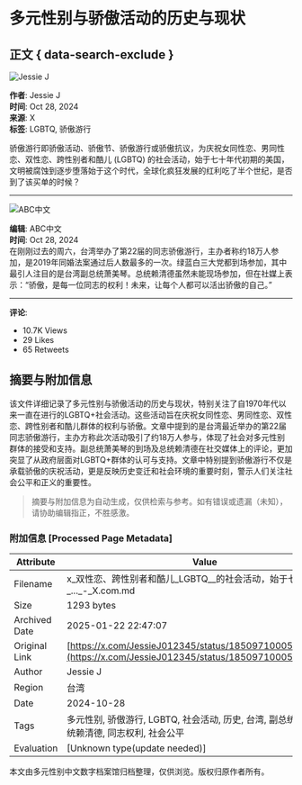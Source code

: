 # 多元性别与骄傲活动的历史与现状

## 正文 { data-search-exclude }


![Jessie J](https://pbs.twimg.com/profile_images/1881413810486906880/qWFGfzeK_normal.jpg)

**作者**: Jessie J  
**时间**: Oct 28, 2024  
**来源**: X  
**标签**: LGBTQ, 骄傲游行

骄傲游行即骄傲活动、骄傲节、骄傲游行或骄傲抗议，为庆祝女同性恋、男同性恋、双性恋、跨性别者和酷儿 (LGBTQ) 的社会活动，始于七十年代初期的美国，文明被腐蚀到逐步堕落始于这个时代，全球化疯狂发展的红利吃了半个世纪，是否到了该买单的时候？

---

![ABC中文](https://pbs.twimg.com/profile_images/1861234823156899842/5O5jCkuD_mini.jpg)

**编辑**: ABC中文  
**时间**: Oct 28, 2024  
在刚刚过去的周六，台湾举办了第22届的同志骄傲游行，主办者称约18万人参加，是2019年同婚法案通过后人数最多的一次。绿蓝白三大党都到场参加，其中最引人注目的是台湾副总统萧美琴。总统赖清德虽然未能现场参加，但在社媒上表示：“骄傲，是每一位同志的权利！未来，让每个人都可以活出骄傲的自己。”

---

**评论**:  
- 10.7K Views  
- 29 Likes  
- 65 Retweets  
<!-- tcd_original_link https://x.com/JessieJ012345/status/1850971000529187021 -->


## 摘要与附加信息

<!-- tcd_abstract -->
该文件详细记录了多元性别与骄傲活动的历史与现状，特别关注了自1970年代以来一直在进行的LGBTQ+社会活动。这些活动旨在庆祝女同性恋、男同性恋、双性恋、跨性别者和酷儿群体的权利与骄傲。文章中提到的是台湾最近举办的第22届同志骄傲游行，主办方称此次活动吸引了约18万人参与，体现了社会对多元性别群体的接受和支持。副总统萧美琴的到场及总统赖清德在社交媒体上的评论，更加突显了从政府层面对LGBTQ+群体的认可与支持。文章中特别提到骄傲游行不仅是承载骄傲的庆祝活动，更是反映历史变迁和社会环境的重要时刻，警示人们关注社会公平和正义的重要性。
<!-- tcd_abstract_end -->

> 摘要与附加信息为自动生成，仅供检索与参考。如有错误或遗漏（未知），请协助编辑指正，不胜感激。

### 附加信息 [Processed Page Metadata]

| Attribute       | Value                                  |
|-----------------|----------------------------------------|
| Filename        | x_双性恋、跨性别者和酷儿_LGBTQ__的社会活动，始于七十年代_..._-_X.com.md                             |
| Size            | 1293 bytes                           |
| Archived Date   | 2025-01-22 22:47:07                             |
| Original Link   | [https://x.com/JessieJ012345/status/1850971000529187021](https://x.com/JessieJ012345/status/1850971000529187021)                       |
| Author          | Jessie J                               |
| Region          | 台湾                               |
| Date            | 2024-10-28                                 |
| Tags            | 多元性别, 骄傲游行, LGBTQ, 社会活动, 历史, 台湾, 副总统萧美琴, 总统赖清德, 同志权利, 社会公平                                 |
| Evaluation            | [Unknown type(update needed)]                                 |
<!-- tcd_table_end -->

本文由多元性别中文数字档案馆归档整理，仅供浏览。版权归原作者所有。
